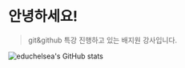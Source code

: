# 안녕하세요!
> git&github 특강 진행하고 있는 배지원 강사입니다.

![educhelsea's GitHub stats](https://github-readme-stats.vercel.app/api?username=educhelsea&hide=contribs,prs)
